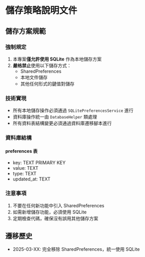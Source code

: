 # 儲存策略說明文件

## 儲存方案規範

### 強制規定
1. 本專案**僅允許使用 SQLite** 作為本地儲存方案
2. **嚴格禁止**使用以下儲存方式：
   - SharedPreferences
   - 本地文件儲存
   - 其他任何形式的鍵值對儲存

### 技術實現
- 所有本地儲存操作必須通過 `SQLitePreferencesService` 進行
- 資料庫操作統一由 `DatabaseHelper` 類處理
- 所有資料表結構變更必須通過資料庫遷移腳本進行

### 資料庫結構
#### preferences 表
- key: TEXT PRIMARY KEY
- value: TEXT
- type: TEXT
- updated_at: TEXT

### 注意事項
1. 不要在任何新功能中引入 SharedPreferences
2. 如需新增儲存功能，必須使用 SQLite
3. 定期檢查代碼，確保沒有誤用其他儲存方案

## 遷移歷史
- 2025-03-XX: 完全移除 SharedPreferences，統一使用 SQLite 